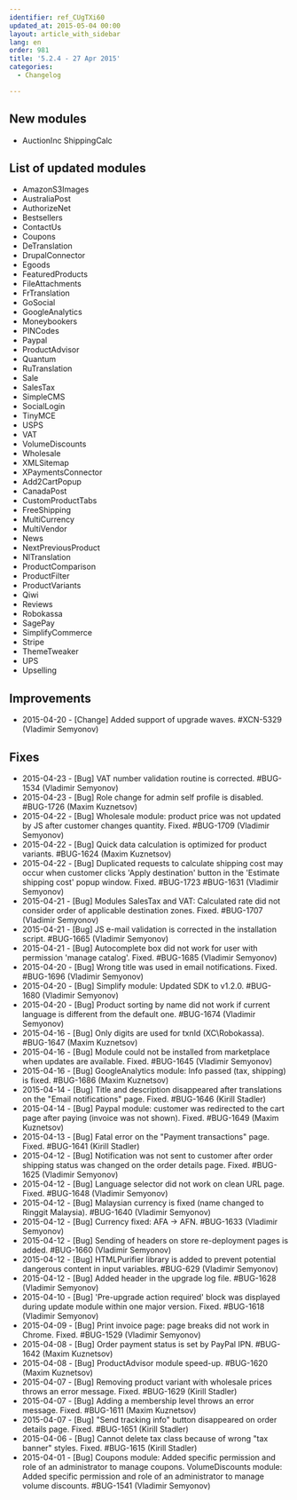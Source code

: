 ```yaml
---
identifier: ref_CUgTXi60
updated_at: 2015-05-04 00:00
layout: article_with_sidebar
lang: en
order: 981
title: '5.2.4 - 27 Apr 2015'
categories:
  - Changelog

---
```



## New modules

*   AuctionInc ShippingCalc

## List of updated modules

*   AmazonS3Images
*   AustraliaPost
*   AuthorizeNet
*   Bestsellers
*   ContactUs
*   Coupons
*   DeTranslation
*   DrupalConnector
*   Egoods
*   FeaturedProducts
*   FileAttachments
*   FrTranslation
*   GoSocial
*   GoogleAnalytics
*   Moneybookers
*   PINCodes
*   Paypal
*   ProductAdvisor
*   Quantum
*   RuTranslation
*   Sale
*   SalesTax
*   SimpleCMS
*   SocialLogin
*   TinyMCE
*   USPS
*   VAT
*   VolumeDiscounts
*   Wholesale
*   XMLSitemap
*   XPaymentsConnector
*   Add2CartPopup
*   CanadaPost
*   CustomProductTabs
*   FreeShipping
*   MultiCurrency
*   MultiVendor
*   News
*   NextPreviousProduct
*   NlTranslation
*   ProductComparison
*   ProductFilter
*   ProductVariants
*   Qiwi
*   Reviews
*   Robokassa
*   SagePay
*   SimplifyCommerce
*   Stripe
*   ThemeTweaker
*   UPS
*   Upselling

## Improvements

*   2015-04-20 - [Change] Added support of upgrade waves. #XCN-5329 (Vladimir Semyonov)

## Fixes

*   2015-04-23 - [Bug] VAT number validation routine is corrected. #BUG-1534 (Vladimir Semyonov)
*   2015-04-23 - [Bug] Role change for admin self profile is disabled. #BUG-1726 (Maxim Kuznetsov)
*   2015-04-22 - [Bug] Wholesale module: product price was not updated by JS after customer changes quantity. Fixed. #BUG-1709 (Vladimir Semyonov)
*   2015-04-22 - [Bug] Quick data calculation is optimized for product variants. #BUG-1624 (Maxim Kuznetsov)
*   2015-04-22 - [Bug] Duplicated requests to calculate shipping cost may occur when customer clicks 'Apply destination' button in the 'Estimate shipping cost' popup window. Fixed. #BUG-1723 #BUG-1631 (Vladimir Semyonov)
*   2015-04-21 - [Bug] Modules SalesTax and VAT: Calculated rate did not consider order of applicable destination zones. Fixed. #BUG-1707 (Vladimir Semyonov)
*   2015-04-21 - [Bug] JS e-mail validation is corrected in the installation script. #BUG-1665 (Vladimir Semyonov)
*   2015-04-21 - [Bug] Autocomplete box did not work for user with permission 'manage catalog'. Fixed. #BUG-1685 (Vladimir Semyonov)
*   2015-04-20 - [Bug] Wrong title was used in email notifications. Fixed. #BUG-1696 (Vladimir Semyonov)
*   2015-04-20 - [Bug] Simplify module: Updated SDK to v1.2.0\. #BUG-1680 (Vladimir Semyonov)
*   2015-04-20 - [Bug] Product sorting by name did not work if current language is different from the default one. #BUG-1674 (Vladimir Semyonov)
*   2015-04-16 - [Bug] Only digits are used for txnId (XC\Robokassa). #BUG-1647 (Maxim Kuznetsov)
*   2015-04-16 - [Bug] Module could not be installed from marketplace when updates are available. Fixed. #BUG-1645 (Vladimir Semyonov)
*   2015-04-16 - [Bug] GoogleAnalytics module: Info passed (tax, shipping) is fixed. #BUG-1686 (Maxim Kuznetsov)
*   2015-04-14 - [Bug] Title and description disappeared after translations on the "Email notifications" page. Fixed. #BUG-1646 (Kirill Stadler)
*   2015-04-14 - [Bug] Paypal module: customer was redirected to the cart page after paying (invoice was not shown). Fixed. #BUG-1649 (Maxim Kuznetsov)
*   2015-04-13 - [Bug] Fatal error on the "Payment transactions" page. Fixed. #BUG-1641 (Kirill Stadler)
*   2015-04-12 - [Bug] Notification was not sent to customer after order shipping status was changed on the order details page. Fixed. #BUG-1625 (Vladimir Semyonov)
*   2015-04-12 - [Bug] Language selector did not work on clean URL page. Fixed. #BUG-1648 (Vladimir Semyonov)
*   2015-04-12 - [Bug] Malaysian currency is fixed (name changed to Ringgit Malaysia). #BUG-1640 (Vladimir Semyonov)
*   2015-04-12 - [Bug] Currency fixed: AFA -> AFN. #BUG-1633 (Vladimir Semyonov)
*   2015-04-12 - [Bug] Sending of headers on store re-deployment pages is added. #BUG-1660 (Vladimir Semyonov)
*   2015-04-12 - [Bug] HTMLPurifier library is added to prevent potential dangerous content in input variables. #BUG-629 (Vladimir Semyonov)
*   2015-04-12 - [Bug] Added <?php die(); ?> header in the upgrade log file. #BUG-1628 (Vladimir Semyonov)
*   2015-04-10 - [Bug] 'Pre-upgrade action required' block was displayed during update module within one major version. Fixed. #BUG-1618 (Vladimir Semyonov)
*   2015-04-09 - [Bug] Print invoice page: page breaks did not work in Chrome. Fixed. #BUG-1529 (Vladimir Semyonov)
*   2015-04-08 - [Bug] Order payment status is set by PayPal IPN. #BUG-1642 (Maxim Kuznetsov)
*   2015-04-08 - [Bug] ProductAdvisor module speed-up. #BUG-1620 (Maxim Kuznetsov)
*   2015-04-07 - [Bug] Removing product variant with wholesale prices throws an error message. Fixed. #BUG-1629 (Kirill Stadler)
*   2015-04-07 - [Bug] Adding a membership level throws an error message. Fixed. #BUG-1611 (Maxim Kuznetsov)
*   2015-04-07 - [Bug] "Send tracking info" button disappeared on order details page. Fixed. #BUG-1651 (Kirill Stadler)
*   2015-04-06 - [Bug] Cannot delete tax class because of wrong "tax banner" styles. Fixed. #BUG-1615 (Kirill Stadler)
*   2015-04-01 - [Bug] Coupons module: Added specific permission and role of an administrator to manage coupons. VolumeDiscounts module: Added specific permission and role of an administrator to manage volume discounts. #BUG-1541 (Vladimir Semyonov)